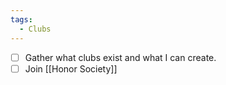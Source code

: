 ```yaml
---
tags:
  - Clubs
---
```


- [ ] Gather what clubs exist and what I can create.
- [ ] Join [[Honor Society]]